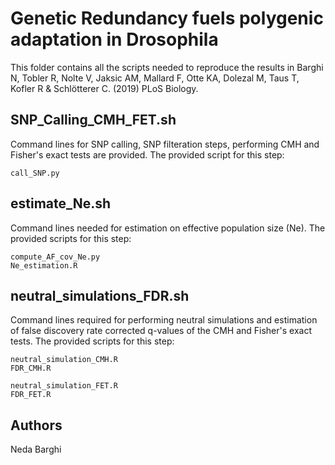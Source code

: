 # Genetic Redundancy fuels polygenic adaptation in Drosophila

This folder contains all the scripts needed to reproduce the results in Barghi N, Tobler R, Nolte V, Jaksic AM, Mallard F, Otte KA, Dolezal M, Taus T, Kofler R & Schlötterer C. (2019) PLoS Biology.

## SNP_Calling_CMH_FET.sh

Command lines for SNP calling, SNP filteration steps, performing CMH and Fisher's exact tests are provided. The provided script for this step: 

```
call_SNP.py 
```

## estimate_Ne.sh

Command lines needed for estimation on effective population size (Ne). The provided scripts for this step:

```
compute_AF_cov_Ne.py
Ne_estimation.R
```
## neutral_simulations_FDR.sh

Command lines required for performing neutral simulations and estimation of false discovery rate corrected q-values of the CMH and Fisher's exact tests. The provided scripts for this step:

```
neutral_simulation_CMH.R
FDR_CMH.R

neutral_simulation_FET.R
FDR_FET.R
```

## Authors
Neda Barghi


